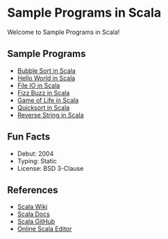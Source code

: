 # Sample Programs in Scala

Welcome to Sample Programs in Scala!

## Sample Programs

- [Bubble Sort in Scala](https://github.com/TheRenegadeCoder/sample-programs/issues/1033)
- [Hello World in Scala][1]
- [File IO in Scala](https://github.com/TheRenegadeCoder/sample-programs/issues/1031)
- [Fizz Buzz in Scala][2]
- [Game of Life in Scala](https://github.com/TheRenegadeCoder/sample-programs/issues/1035)
- [Quicksort in Scala](https://github.com/TheRenegadeCoder/sample-programs/issues/1034)
- [Reverse String in Scala](https://github.com/TheRenegadeCoder/sample-programs/issues/1032)

## Fun Facts

- Debut: 2004
- Typing: Static
- License: BSD 3-Clause

## References

- [Scala Wiki][3]
- [Scala Docs][4]
- [Scala GitHub][5]
- [Online Scala Editor][6]

[1]: https://therenegadecoder.com/code/hello-world-in-scala
[2]: https://github.com/TheRenegadeCoder/sample-programs/issues/521
[3]: https://en.wikipedia.org/wiki/Scala_(programming_language)
[4]: https://www.scala-lang.org
[5]: https://github.com/scala/scala
[6]: https://scastie.scala-lang.org
